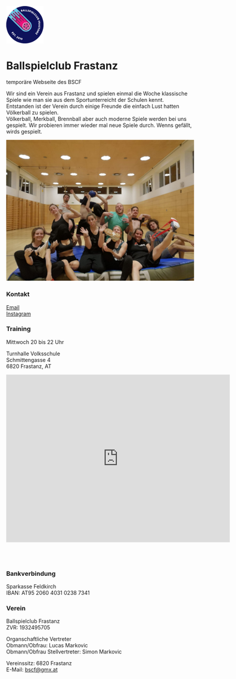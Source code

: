 
<img src="BSCF-logo3.png" alt="logo" width="100"/>

# Ballspielclub Frastanz


temporäre Webseite des BSCF<br/>


Wir sind ein Verein aus Frastanz und spielen einmal die Woche klassische Spiele wie man sie aus dem Sportunterreicht der Schulen kennt. <br/>
Entstanden ist der Verein durch einige Freunde die einfach Lust hatten Völkerball zu spielen.<br/>
Völkerball, Merkball, Brennball aber auch moderne Spiele werden bei uns gespielt. Wir probieren immer wieder mal neue Spiele durch. Wenns gefällt, wirds gespielt.

![](PHOTO-2019-04-24-21-50-26.jpg)


### Kontakt
[Email](mailto:bscf@gmx.at)<br/>
[Instagram](https://www.instagram.com/ballspielclubfrastanz/)


### Training

Mittwoch 20 bis 22 Uhr

Turnhalle Volksschule<br/>
Schmittengasse 4<br/>
6820 Frastanz, AT<br/>

<iframe src="https://www.google.com/maps/embed?pb=!1m18!1m12!1m3!1d2709.922439722304!2d9.628910615617068!3d47.21809987916083!2m3!1f0!2f0!3f0!3m2!1i1024!2i768!4f13.1!3m3!1m2!1s0x479b3837abdb3bd9%3A0x48bf161fbf5e5772!2sAdalbert-Welte-Saal!5e0!3m2!1sde!2sat!4v1558645557504!5m2!1sde!2sat" width="600" height="450" frameborder="0" style="border:0" allowfullscreen></iframe>

<br/><br/>
### Bankverbindung
Sparkasse Feldkirch<br/>
IBAN: AT95 2060 4031 0238 7341


### Verein
Ballspielclub Frastanz<br/>
ZVR: 1932495705

Organschaftliche Vertreter<br/>
Obmann/Obfrau: Lucas Markovic<br/>
Obmann/Obfrau Stellvertreter: Simon Markovic

Vereinssitz: 6820 Frastanz<br/>
E-Mail: bscf@gmx.at










